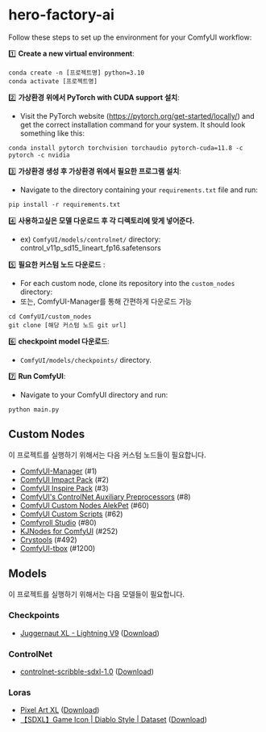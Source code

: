 # hero-factory-ai

Follow these steps to set up the environment for your ComfyUI workflow:

1️⃣ **Create a new virtual environment**:
    
```
conda create -n [프로젝트명] python=3.10
conda activate [프로젝트명]

```
    
2️⃣ **가상환경 위에서 PyTorch with CUDA support 설치**:
- Visit the PyTorch website (https://pytorch.org/get-started/locally/) and get the correct installation command for your system. It should look something like this:
    
```
conda install pytorch torchvision torchaudio pytorch-cuda=11.8 -c pytorch -c nvidia

```
    
3️⃣ **가상환경 생성 후 가상환경 위에서 필요한 프로그램 설치**:
- Navigate to the directory containing your `requirements.txt` file and run:
    
```
pip install -r requirements.txt

```
    
4️⃣ **사용하고싶은 모델 다운로드 후 각 디렉토리에 맞게 넣어준다.**
- ex) `ComfyUI/models/controlnet/` directory: control_v11p_sd15_lineart_fp16.safetensors

5️⃣ **필요한 커스텀 노드 다운로드** :
    
- For each custom node, clone its repository into the `custom_nodes` directory:
- 또는, ComfyUI-Manager를 통해 간편하게 다운로드 가능
    
```
cd ComfyUI/custom_nodes
git clone [해당 커스텀 노드 git url]

```
    
6️⃣ **checkpoint model 다운로드**:
- `ComfyUI/models/checkpoints/` directory.

7️⃣ **Run ComfyUI**:
- Navigate to your ComfyUI directory and run:

```
python main.py

```

## Custom Nodes

이 프로젝트를 실행하기 위해서는 다음 커스텀 노드들이 필요합니다.

* [ComfyUI-Manager](https://github.com/ltdrdata/ComfyUI-Manager) (#1)
* [ComfyUI Impact Pack](https://github.com/ltdrdata/ComfyUI-Impact-Pack) (#2)
* [ComfyUI Inspire Pack](https://github.com/ltdrdata/ComfyUI-Inspire-Pack) (#3)
* [ComfyUI's ControlNet Auxiliary Preprocessors](https://github.com/Fannovel16/comfyui_controlnet_aux) (#8)
* [ComfyUI Custom Nodes AlekPet](https://github.com/AlekPet/ComfyUI_Custom_Nodes_AlekPet) (#60)
* [ComfyUI Custom Scripts](https://github.com/pythongosssss/ComfyUI-Custom-Scripts) (#62)
* [Comfyroll Studio](https://github.com/RockOfFire/ComfyUI_Comfyroll_CustomNodes) (#80)
* [KJNodes for ComfyUI](https://github.com/kijai/ComfyUI-KJNodes) (#252)
* [Crystools](https://github.com/crystian/ComfyUI-Crystools) (#492)
* [ComfyUI-tbox](https://github.com/ai-shizuka/ComfyUI-tbox) (#1200)

## Models
이 프로젝트를 실행하기 위해서는 다음 모델들이 필요합니다.

### Checkpoints
* [Juggernaut XL - Lightning V9](https://civitai.com/models/133005?modelVersionId=357609) ([Download](https://civitai.com/api/download/models/357609?type=Model&format=SafeTensor&size=full&fp=fp16))

### ControlNet
* [controlnet-scribble-sdxl-1.0](https://huggingface.co/xinsir/controlnet-scribble-sdxl-1.0/tree/main) ([Download](https://huggingface.co/xinsir/controlnet-scribble-sdxl-1.0/blob/main/diffusion_pytorch_model.safetensors))

### Loras
* [Pixel Art XL](https://civitai.com/models/120096/pixel-art-xl) ([Download](https://civitai.com/api/download/models/135931?type=Model&format=SafeTensor))
* [【SDXL】Game Icon | Diablo Style | Dataset](https://civitai.com/models/209703/sdxlgame-icon-or-diablo-style-or-dataset) ([Download](https://civitai.com/api/download/models/236202?type=Model&format=SafeTensor))

